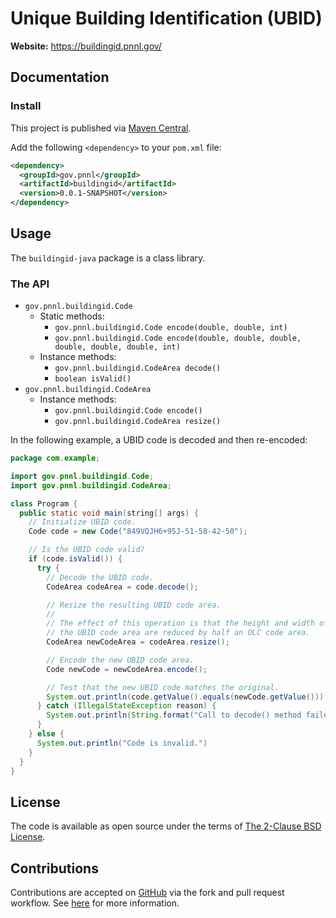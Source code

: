 # Unique Building Identification (UBID)

**Website:** https://buildingid.pnnl.gov/

## Documentation

### Install

This project is published via [Maven Central](https://search.maven.org/search?q=g:gov.pnnl.buildingid).

Add the following `<dependency>` to your `pom.xml` file:
```xml
<dependency>
  <groupId>gov.pnnl</groupId>
  <artifactId>buildingid</artifactId>
  <version>0.0.1-SNAPSHOT</version>
</dependency>
```

## Usage

The `buildingid-java` package is a class library.

### The API

* `gov.pnnl.buildingid.Code`
  * Static methods:
    * `gov.pnnl.buildingid.Code encode(double, double, int)`
    * `gov.pnnl.buildingid.Code encode(double, double, double, double, double, double, int)`
  * Instance methods:
    * `gov.pnnl.buildingid.CodeArea decode()`
    * `boolean isValid()`
* `gov.pnnl.buildingid.CodeArea`
  * Instance methods:
    * `gov.pnnl.buildingid.Code encode()`
    * `gov.pnnl.buildingid.CodeArea resize()`

In the following example, a UBID code is decoded and then re-encoded:

```java
package com.example;

import gov.pnnl.buildingid.Code;
import gov.pnnl.buildingid.CodeArea;

class Program {
  public static void main(string[] args) {
    // Initialize UBID code.
    Code code = new Code("849VQJH6+95J-51-58-42-50");

    // Is the UBID code valid?
    if (code.isValid()) {
      try {
        // Decode the UBID code.
        CodeArea codeArea = code.decode();

        // Resize the resulting UBID code area.
        //
        // The effect of this operation is that the height and width of
        // the UBID code area are reduced by half an OLC code area.
        CodeArea newCodeArea = codeArea.resize();

        // Encode the new UBID code area.
        Code newCode = newCodeArea.encode();

        // Test that the new UBID code matches the original.
        System.out.println(code.getValue().equals(newCode.getValue()));
      } catch (IllegalStateException reason) {
        System.out.println(String.format("Call to decode() method failed: %s", reason));
      }
    } else {
      System.out.println("Code is invalid.")
    }
  }
}
```

## License

The code is available as open source under the terms of [The 2-Clause BSD License](https://opensource.org/licenses/BSD-2-Clause).

## Contributions

Contributions are accepted on [GitHub](https://github.com/) via the fork and pull request workflow. See [here](https://help.github.com/articles/using-pull-requests/) for more information.
